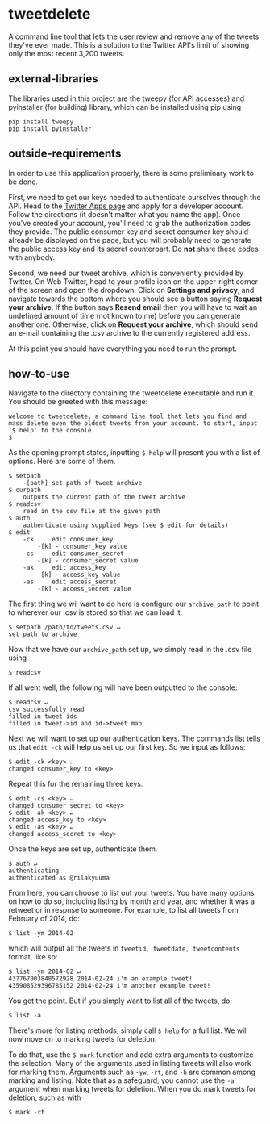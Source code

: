 # tweetdelete
A command line tool that lets the user review and remove any of the tweets they've ever made. This is a solution to the Twitter API's limit of showing only the most recent 3,200 tweets.

## external-libraries
The libraries used in this project are the tweepy (for API accesses) and pyinstaller (for building) library, which can be installed using pip using
```
pip install tweepy
pip install pyinstaller
```

## outside-requirements
In order to use this application properly, there is some preliminary work to be done.

First, we need to get our keys needed to authenticate ourselves through the API. Head to the [Twitter Apps page](https://apps.twitter.com/) and apply for a developer account. Follow the directions (it doesn't matter what you name the app). Once you've created your account, you'll need to grab the authorization codes they provide. The public consumer key and secret consumer key should already be displayed on the page, but you will probably need to generate the public access key and its secret counterpart. Do **not** share these codes with anybody.

Second, we need our tweet archive, which is conveniently provided by Twitter. On Web Twitter, head to your profile icon on the upper-right corner of the screen and open the dropdown. Click on **Settings and privacy**, and navigate towards the bottom where you should see a button saying **Request your archive**. If the button says **Resend email** then you will have to wait an undefined amount of time (not known to me) before you can generate another one. Otherwise, click on **Request your archive**, which should send an e-mail containing the .csv archive to the currently registered address.

At this point you should have everything you need to run the prompt.

## how-to-use

Navigate to the directory containing the tweetdelete executable and run it. You should be greeted with this message:
```
welcome to tweetdelete, a command line tool that lets you find and mass delete even the oldest tweets from your account. to start, input '$ help' to the console
$ 
```
As the opening prompt states, inputting ```$ help``` will present you with a list of options. Here are some of them.
```
$ setpath
	-[path]	set path of tweet archive
$ curpath
	outputs the current path of the tweet archive
$ readcsv
	read in the csv file at the given path
$ auth
	authenticate using supplied keys (see $ edit for details)
$ edit
	-ck		edit consumer_key
		-[k] - consumer_key value
	-cs		edit consumer_secret
		-[k] - consumer_secret value
	-ak		edit access_key
		-[k] - access_key value
	-as		edit access_secret
		-[k] - access_secret value
```
The first thing we wil want to do here is configure our ```archive_path``` to point to wherever our .csv is stored so that we can load it.
```
$ setpath /path/to/tweets.csv ↵
set path to archive
```
Now that we have our ```archive_path``` set up, we simply read in the .csv file using
```
$ readcsv
```
If all went well, the following will have been outputted to the console:
```
$ readcsv ↵
csv successfully read
filled in tweet ids
filled in tweet->id and id->tweet map
```
Next we will want to set up our authentication keys. The commands list tells us that ```edit -ck``` will help us set up our first key. So we input as follows:
```
$ edit -ck <key> ↵
changed consumer_key to <key>
```
Repeat this for the remaining three keys.
```
$ edit -cs <key> ↵
changed consumer_secret to <key>
$ edit -ak <key> ↵
changed access_key to <key>
$ edit -as <key> ↵
changed access_secret to <key>
```
Once the keys are set up, authenticate them.
```
$ auth ↵
authenticating
authenticated as @rilakyuuma
```
From here, you can choose to list out your tweets. You have many options on how to do so, including listing by month and year, and whether it was a retweet or in respnse to someone. For example, to list all tweets from February of 2014, do:
```
$ list -ym 2014-02
```
which will output all the tweets in ```tweetid, tweetdate, tweetcontents``` format, like so:
```
$ list -ym 2014-02 ↵
437767003848572928 2014-02-24 i'm an example tweet!
435908529396785152 2014-02-24 i'm another example tweet!
```
You get the point. But if you simply want to list all of the tweets, do:
```
$ list -a
```
There's more for listing methods, simply call ```$ help``` for a full list. We will now move on to marking tweets for deletion.

To do that, use the ```$ mark``` function and add extra arguments to customize the selection. Many of the arguments used in listing tweets will also work for marking them. Arguments such as ```-yw```, ```-rt```, and ```-h``` are common among marking and listing. Note that as a safeguard, you cannot use the ```-a``` argument when marking tweets for deletion. When you do mark tweets for deletion, such as with
```
$ mark -rt 
```
